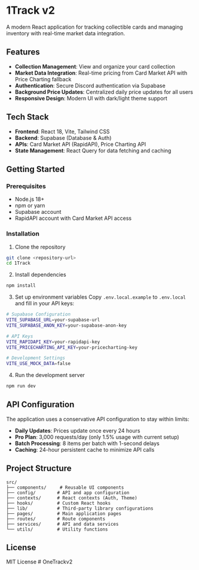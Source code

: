# 1Track v2

A modern React application for tracking collectible cards and managing inventory with real-time market data integration.

## Features

- **Collection Management**: View and organize your card collection
- **Market Data Integration**: Real-time pricing from Card Market API with Price Charting fallback
- **Authentication**: Secure Discord authentication via Supabase
- **Background Price Updates**: Centralized daily price updates for all users
- **Responsive Design**: Modern UI with dark/light theme support

## Tech Stack

- **Frontend**: React 18, Vite, Tailwind CSS
- **Backend**: Supabase (Database & Auth)
- **APIs**: Card Market API (RapidAPI), Price Charting API
- **State Management**: React Query for data fetching and caching

## Getting Started

### Prerequisites

- Node.js 18+ 
- npm or yarn
- Supabase account
- RapidAPI account with Card Market API access

### Installation

1. Clone the repository
```bash
git clone <repository-url>
cd 1Track
```

2. Install dependencies
```bash
npm install
```

3. Set up environment variables
Copy `.env.local.example` to `.env.local` and fill in your API keys:
```bash
# Supabase Configuration
VITE_SUPABASE_URL=your-supabase-url
VITE_SUPABASE_ANON_KEY=your-supabase-anon-key

# API Keys
VITE_RAPIDAPI_KEY=your-rapidapi-key
VITE_PRICECHARTING_API_KEY=your-pricecharting-key

# Development Settings
VITE_USE_MOCK_DATA=false
```

4. Run the development server
```bash
npm run dev
```

## API Configuration

The application uses a conservative API configuration to stay within limits:

- **Daily Updates**: Prices update once every 24 hours
- **Pro Plan**: 3,000 requests/day (only 1.5% usage with current setup)
- **Batch Processing**: 8 items per batch with 1-second delays
- **Caching**: 24-hour persistent cache to minimize API calls

## Project Structure

```
src/
├── components/     # Reusable UI components
├── config/        # API and app configuration
├── contexts/      # React contexts (Auth, Theme)
├── hooks/         # Custom React hooks
├── lib/           # Third-party library configurations
├── pages/         # Main application pages
├── routes/        # Route components
├── services/      # API and data services
└── utils/         # Utility functions
```

## License

MIT License
#   O n e T r a c k v 2  
 